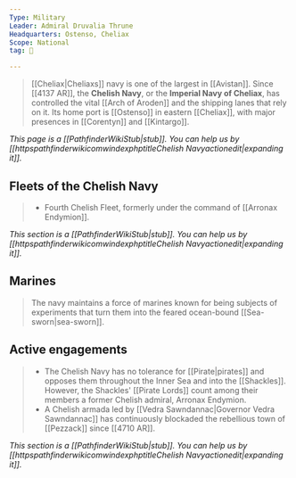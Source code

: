 ```yaml
---
Type: Military
Leader: Admiral Druvalia Thrune
Headquarters: Ostenso, Cheliax
Scope: National
tag: 👥

---
```


> [[Cheliax|Cheliaxs]] navy is one of the largest in [[Avistan]]. Since [[4137 AR]], the **Chelish Navy**, or the **Imperial Navy of Cheliax**, has controlled the vital [[Arch of Aroden]] and the shipping lanes that rely on it. Its home port is [[Ostenso]] in eastern [[Cheliax]], with major presences in [[Corentyn]] and [[Kintargo]].



*This page is a [[PathfinderWikiStub|stub]]. You can help us by [[httpspathfinderwikicomwindexphptitleChelish Navyactionedit|expanding it]].*



## Fleets of the Chelish Navy

> - Fourth Chelish Fleet, formerly under the command of [[Arronax Endymion]].


*This section is a [[PathfinderWikiStub|stub]]. You can help us by [[httpspathfinderwikicomwindexphptitleChelish Navyactionedit|expanding it]].*


## Marines

> The navy maintains a force of marines known for being subjects of experiments that turn them into the feared ocean-bound [[Sea-sworn|sea-sworn]].


## Active engagements

> - The Chelish Navy has no tolerance for [[Pirate|pirates]] and opposes them throughout the Inner Sea and into the [[Shackles]]. However, the Shackles' [[Pirate Lords]] count among their members a former Chelish admiral, Arronax Endymion.
> - A Chelish armada led by [[Vedra Sawndannac|Governor Vedra Sawndannac]] has continuously blockaded the rebellious town of [[Pezzack]] since [[4710 AR]].


*This section is a [[PathfinderWikiStub|stub]]. You can help us by [[httpspathfinderwikicomwindexphptitleChelish Navyactionedit|expanding it]].*







